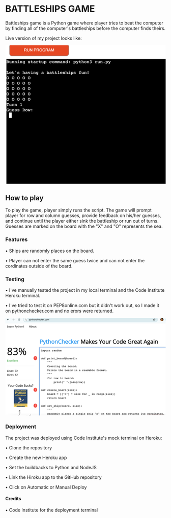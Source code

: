 # BATTLESHIPS GAME

Battleships game is a Python game where player tries to beat the computer by finding all of the computer's battleships before the computer finds theirs.

Live version of my project looks like:

![Battleships](/images/game.png)


## How to play

To play the game, player simply runs the script. The game will prompt player for row and column guesses, provide feedback on his/her guesses, and continue until the player either sink the battleship or run out of turns. Guesses are marked on the board with the "X" and "O" represents the sea. 

### Features

• Ships are randomly places on the board.

• Player can not enter the same guess twice and can not enter the cordinates outside of the board.

### Testing 

• I've manually tested the project in my local terminal and the Code Institute Heroku terminal.

• I've tried to test it on PEP8online.com but it didn't work out, so I made it on pythonchecker.com and no erors were returned. 

![Testing](/images/Testing.png)


### Deployment

The project was deployed using Code Institute's mock terminal on Heroku:

• Clone the repository

• Create the new Heroku app

• Set the buildbacks to Python and NodeJS

• Link the Hiroku app to the GitHub repository

• Click on Automatic or Manual Deploy


#### Credits

• Code Institute for the deployment terminal
